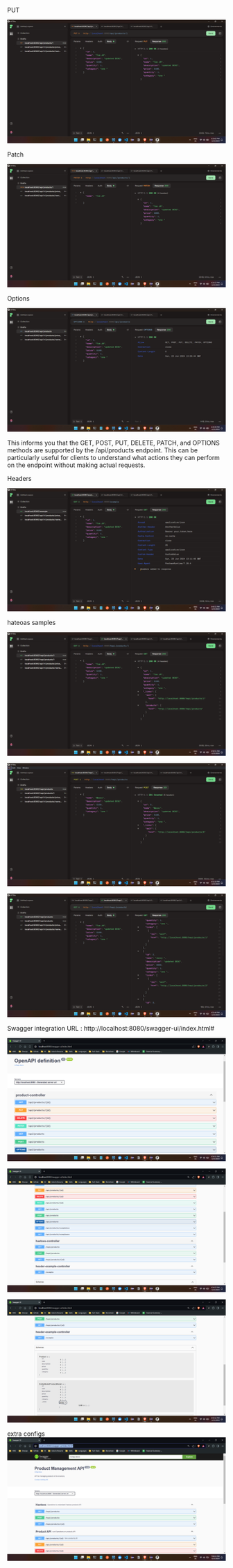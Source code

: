 
PUT

![alt text](image-1.png)

Patch 

![alt text](image.png)


Options 

![alt text](image-2.png)

This informs you that the GET, POST, PUT, DELETE, PATCH, and OPTIONS methods are supported by the /api/products endpoint. This can be particularly useful for clients to understand what actions they can perform on the endpoint without making actual requests.



Headers 

![alt text](image-3.png)



hateoas samples 

![alt text](image-4.png)

![alt text](image-5.png)

![alt text](image-6.png)



Swagger integration
URL : http://localhost:8080/swagger-ui/index.html#

![alt text](image-7.png)

![alt text](image-8.png)

![alt text](image-9.png)

extra configs 
![alt text](image-10.png)
